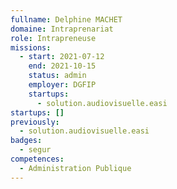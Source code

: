 ```yaml
---
fullname: Delphine MACHET
domaine: Intraprenariat
role: Intrapreneuse
missions:
  - start: 2021-07-12
    end: 2021-10-15
    status: admin
    employer: DGFIP
    startups:
      - solution.audiovisuelle.easi
startups: []
previously:
  - solution.audiovisuelle.easi
badges:
  - segur
competences:
  - Administration Publique
---
```

